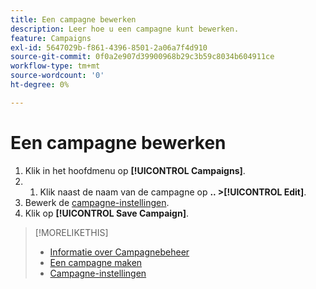 ```yaml
---
title: Een campagne bewerken
description: Leer hoe u een campagne kunt bewerken.
feature: Campaigns
exl-id: 5647029b-f861-4396-8501-2a06a7f4d910
source-git-commit: 0f0a2e907d39900968b29c3b59c8034b604911ce
workflow-type: tm+mt
source-wordcount: '0'
ht-degree: 0%

---
```


# Een campagne bewerken

1. Klik in het hoofdmenu op **[!UICONTROL Campaigns]**.
1. 
   1. Klik naast de naam van de campagne op **.. >[!UICONTROL Edit]**.
1. Bewerk de [campagne-instellingen](campaign-settings.md).
1. Klik op **[!UICONTROL Save Campaign]**.

>[!MORELIKETHIS]
>
>* [Informatie over Campagnebeheer](campaign-about.md)
>* [Een campagne maken](campaign-create.md)
>* [Campagne-instellingen](campaign-settings.md)

